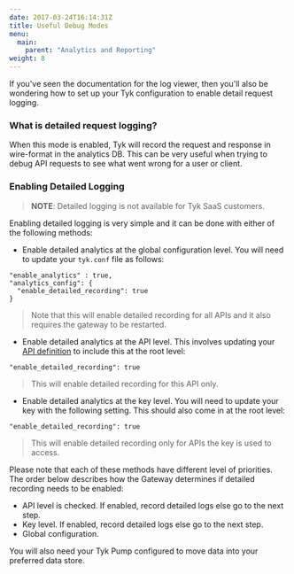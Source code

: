 ```yaml
---
date: 2017-03-24T16:14:31Z
title: Useful Debug Modes
menu:
  main:
    parent: "Analytics and Reporting"
weight: 8
---
```


If you've seen the documentation for the log viewer, then you'll also be wondering how to set up your Tyk configuration to enable detail request logging.

### What is detailed request logging?

When this mode is enabled, Tyk will record the request and response in wire-format in the analytics DB. This can be very useful when trying to debug API requests to see what went wrong for a user or client.

### Enabling Detailed Logging
> **NOTE**: Detailed logging is not available for Tyk SaaS customers.

Enabling detailed logging is very simple and it can be done with either of the following methods:

- Enable detailed analytics at the global configuration level. You will need to update your `tyk.conf` file as follows:

```{.copyWrapper}
"enable_analytics" : true,
"analytics_config": {
  "enable_detailed_recording": true
}
```

> Note that this will enable detailed recording for all APIs and it also requires the gateway to be restarted.

- Enable detailed analytics at the API level. This involves updating your [API definition](/docs/tyk-gateway-api/api-definition-objects) to include this at the root level:

```{.copyWrapper}
"enable_detailed_recording": true
```

> This will enable detailed recording for this API only.

- Enable detailed analytics at the key level. You will need to update your key
  with the following setting. This should also come in at the root level:


```{.copyWrapper}
"enable_detailed_recording": true
```

> This will enable detailed recording only for APIs the key is used to access.


Please note that each of these methods have different level of priorities. The
order below describes how the Gateway determines if detailed recording needs to
be enabled:

- API level is checked. If enabled, record detailed logs else go to the next
  step.
- Key level. If enabled, record detailed logs else go to the next
  step.
- Global configuration.

You will also need your Tyk Pump configured to move data into your preferred data store.
